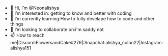 - 👋 Hi, I’m @Neonalishya
- 👀 I’m interested in: getting to know and better with coding
- 🌱 I’m currently learning:How to fully develape how to code and other things
- 💞️ I’m looking to collaborate on:i'm saddy not
- 📫 How to reach me|Discord:FlowersandCake#279|:Snapchat:alishya_colon22|Instagram:alishya151

<!---
Neonalishya/Neonalishya is a ✨ special ✨ repository because its `README.md` (this file) appears on your GitHub profile.
You can click the Preview link to take a look at your changes.
--->

